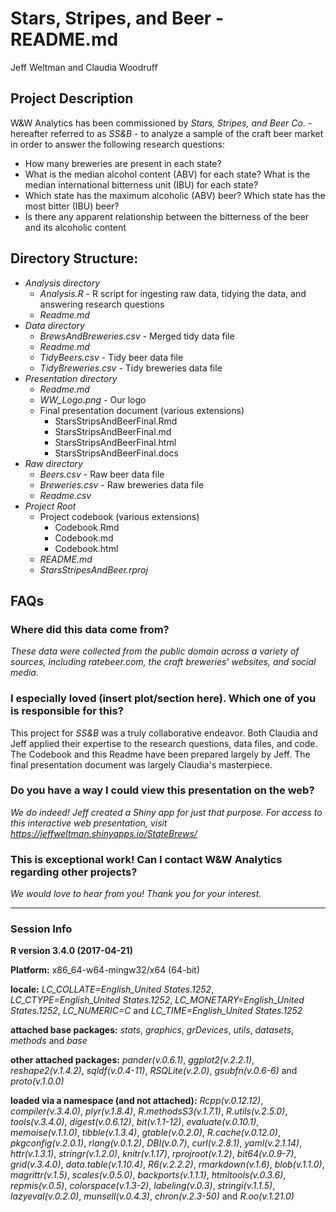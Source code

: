 # Stars, Stripes, and Beer - README.md
Jeff Weltman and Claudia Woodruff

## Project Description
W&W Analytics has been commissioned by *Stars, Stripes, and Beer Co.* - hereafter referred to as *SS&B* - to analyze a sample of the craft beer market in order to answer the following research questions:

* How many breweries are present in each state?
* What is the median alcohol content (ABV) for each state? What is the median international bitterness unit (IBU) for each state?
* Which state has the maximum alcoholic (ABV) beer? Which state has the most bitter (IBU) beer?
* Is there any apparent relationship between the bitterness of the beer and its alcoholic content

## Directory Structure:

* *Analysis directory*
  + *Analysis.R* - R script for ingesting raw data, tidying the data, and answering research questions
  + *Readme.md*
* *Data directory*
  + *BrewsAndBreweries.csv* - Merged tidy data file
  + *Readme.md*
  + *TidyBeers.csv* - Tidy beer data file
  + *TidyBreweries.csv* - Tidy breweries data file
* *Presentation directory*
  + *Readme.md*
  + *WW_Logo.png* - Our logo
  + Final presentation document (various extensions)
    * StarsStripsAndBeerFinal.Rmd
    * StarsStripsAndBeerFinal.md
    * StarsStripsAndBeerFinal.html
    * StarsStripsAndBeerFinal.docs
* *Raw directory*
  + *Beers.csv* - Raw beer data file
  + *Breweries.csv* - Raw breweries data file
  + *Readme.csv*
* *Project Root*
  + Project codebook (various extensions)
    * Codebook.Rmd
    * Codebook.md
    * Codebook.html
  + *README.md*
  + *StarsStripesAndBeer.rproj*
  
## FAQs
### Where did this data come from?
*These data were collected from the public domain across a variety of sources, including *ratebeer.com*, the craft breweries' websites, and social media.*
  
### I especially loved (insert plot/section here). Which one of you is responsible for this?
This project for *SS&B* was a truly collaborative endeavor. Both Claudia and Jeff applied their expertise to the research questions, data files, and code. The Codebook and this Readme have been prepared largely by Jeff. The final presentation document was largely Claudia's masterpiece.
  
### Do you have a way I could view this presentation on the web?
*We do indeed! Jeff created a Shiny app for just that purpose.*
*For access to this interactive web presentation, visit https://jeffweltman.shinyapps.io/StateBrews/*

### This is exceptional work! Can I contact W&W Analytics regarding other projects?
*We would love to hear from you! Thank you for your interest.*
  
***
  
### Session Info
**R version 3.4.0 (2017-04-21)**

**Platform:** x86_64-w64-mingw32/x64 (64-bit) 

**locale:**
_LC_COLLATE=English_United States.1252_, _LC_CTYPE=English_United States.1252_, _LC_MONETARY=English_United States.1252_, _LC_NUMERIC=C_ and _LC_TIME=English_United States.1252_

**attached base packages:** 
_stats_, _graphics_, _grDevices_, _utils_, _datasets_, _methods_ and _base_

**other attached packages:** 
_pander(v.0.6.1)_, _ggplot2(v.2.2.1)_, _reshape2(v.1.4.2)_, _sqldf(v.0.4-11)_, _RSQLite(v.2.0)_, _gsubfn(v.0.6-6)_ and _proto(v.1.0.0)_

**loaded via a namespace (and not attached):** 
_Rcpp(v.0.12.12)_, _compiler(v.3.4.0)_, _plyr(v.1.8.4)_, _R.methodsS3(v.1.7.1)_, _R.utils(v.2.5.0)_, _tools(v.3.4.0)_, _digest(v.0.6.12)_, _bit(v.1.1-12)_, _evaluate(v.0.10.1)_, _memoise(v.1.1.0)_, _tibble(v.1.3.4)_, _gtable(v.0.2.0)_, _R.cache(v.0.12.0)_, _pkgconfig(v.2.0.1)_, _rlang(v.0.1.2)_, _DBI(v.0.7)_, _curl(v.2.8.1)_, _yaml(v.2.1.14)_, _httr(v.1.3.1)_, _stringr(v.1.2.0)_, _knitr(v.1.17)_, _rprojroot(v.1.2)_, _bit64(v.0.9-7)_, _grid(v.3.4.0)_, _data.table(v.1.10.4)_, _R6(v.2.2.2)_, _rmarkdown(v.1.6)_, _blob(v.1.1.0)_, _magrittr(v.1.5)_, _scales(v.0.5.0)_, _backports(v.1.1.1)_, _htmltools(v.0.3.6)_, _repmis(v.0.5)_, _colorspace(v.1.3-2)_, _labeling(v.0.3)_, _stringi(v.1.1.5)_, _lazyeval(v.0.2.0)_, _munsell(v.0.4.3)_, _chron(v.2.3-50)_ and _R.oo(v.1.21.0)_
  
